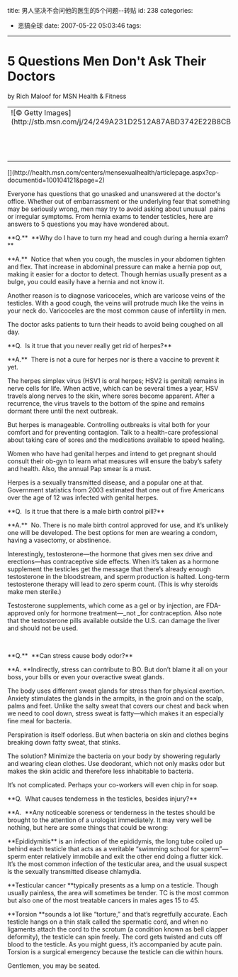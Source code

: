 title: 男人坚决不会问他的医生的5个问题--转贴
id: 238
categories:
  - 恶搞全球
date: 2007-05-22 05:03:46
tags:
---

<div id="msgcns!9697D6160EFEBC17!1062" class="bvMsg"><div>

# 5 Questions Men Don't Ask Their Doctors

<div>by Rich Maloof for MSN Health &amp; Fitness</div>

<table cellspacing="0" cellpadding="0" width="120" align="left" border="0">
<tbody>
<tr>
<td valign="top">![© Getty Images](http://stb.msn.com/j/24/249A231D2512A87ABD3742E22B8CB27.small.jpg)
<tr>
<td valign="top">
<div>

##### <span>[<u><font color="#0000ff"></font></u>](http://health.msn.com/search.aspx?cp-categoryid=1001153&amp;cp-sort=Published&amp;PublishedSortData=d;1) </span>
</div></tbody></table>
<div>[<u><font color="#0000ff"></font></u>](http://health.msn.com/centers/mensexualhealth/articlepage.aspx?cp-documentid=100104121&amp;page=2) </div>
<p><u><font color="#0000ff"></font></u>
<p>Everyone has questions that go unasked and unanswered at the doctor's office. Whether out of embarrassment or the underlying fear that something may be seriously wrong, men may try to avoid asking about unusual  pains or irregular symptoms. From hernia exams to tender testicles, here are answers to 5 questions you may have wondered about.
<p>**Q.**  **Why do I have to turn my head and cough during a hernia exam?**
<p>**A.**  Notice that when you cough, the muscles in your abdomen tighten and flex. That increase in abdominal pressure can make a hernia pop out, making it easier for a doctor to detect. Though hernias usually present as a bulge, you could easily have a hernia and not know it.
<p>Another reason is to diagnose varicoceles, which are varicose veins of the testicles. With a good cough, the veins will protrude much like the veins in your neck do. Varicoceles are the most common cause of infertility in men.
<p>The doctor asks patients to turn their heads to avoid being coughed on all day.

<p>**Q.  Is it true that you never really get rid of herpes?**
<p>**A.**  There is not a cure for herpes nor is there a vaccine to prevent it yet. 
<p>The herpes simplex virus (HSV1 is oral herpes; HSV2 is genital) remains in nerve cells for life. When active, which can be several times a year, HSV travels along nerves to the skin, where sores become apparent. After a recurrence, the virus travels to the bottom of the spine and remains dormant there until the next outbreak.
<p>But herpes is manageable. Controlling outbreaks is vital both for your comfort and for preventing contagion. Talk to a health-care professional about taking care of sores and the medications available to speed healing. 
<p>Women who have had genital herpes and intend to get pregnant should consult their ob-gyn to learn what measures will ensure the baby’s safety and health. Also, the annual Pap smear is a must.
<p>Herpes is a sexually transmitted disease, and a popular one at that. Government statistics from 2003 estimated that one out of five Americans over the age of 12 was infected with genital herpes. 
<p>

<p>**Q.  Is it true that there is a male birth control pill?**
<p>**A.**  No. There is no male birth control approved for use, and it’s unlikely one will be developed. The best options for men are wearing a condom, having a vasectomy, or abstinence. 
<p>Interestingly, testosterone—the hormone that gives men sex drive and erections—has contraceptive side effects. When it’s taken as a hormone supplement the testicles get the message that there’s already enough testosterone in the bloodstream, and sperm production is halted. Long-term testosterone therapy will lead to zero sperm count. (This is why steroids make men sterile.)
<p>Testosterone supplements, which come as a gel or by injection, are FDA-approved only for hormone treatment—_not _for contraception. Also note that the testosterone pills available outside the U.S. can damage the liver and should not be used.
<p> 
<p>**Q.**  **Can stress cause body odor?**
<p>**A. **Indirectly, stress can contribute to BO. But don’t blame it all on your boss, your bills or even your overactive sweat glands. 
<p>The body uses different sweat glands for stress than for physical exertion. Anxiety stimulates the glands in the armpits, in the groin and on the scalp, palms and feet. Unlike the salty sweat that covers our chest and back when we need to cool down, stress sweat is fatty—which makes it an especially fine meal for bacteria. 
<p>Perspiration is itself odorless. But when bacteria on skin and clothes begins breaking down fatty sweat, that stinks.
<p>The solution? Minimize the bacteria on your body by showering regularly and wearing clean clothes. Use deodorant, which not only masks odor but makes the skin acidic and therefore less inhabitable to bacteria. 
<p>It’s not complicated. Perhaps your co-workers will even chip in for soap. 
<p>**Q.  What causes tenderness in the testicles, besides injury?**
<p>**A.  **Any noticeable soreness or tenderness in the testes should be brought to the attention of a urologist immediately. It may very well be nothing, but here are some things that could be wrong:
<p>**Epididymitis** is an infection of the epididymis, the long tube coiled up behind each testicle that acts as a veritable “swimming school for sperm”—sperm enter relatively immobile and exit the other end doing a flutter kick. It’s the most common infection of the testicular area, and the usual suspect is the sexually transmitted disease chlamydia. 
<p>**Testicular cancer **typically presents as a lump on a testicle. Though usually painless, the area will sometimes be tender. TC is the most common but also one of the most treatable cancers in males ages 15 to 45.
<p>**Torsion **sounds a lot like “torture,” and that’s regretfully accurate. Each testicle hangs on a thin stalk called the spermatic cord, and when no ligaments attach the cord to the scrotum (a condition known as bell clapper deformity), the testicle can spin freely. The cord gets twisted and cuts off blood to the testicle. As you might guess, it’s accompanied by acute pain. Torsion is a surgical emergency because the testicle can die within hours.
<p>Gentlemen, you may be seated.
</p></p></p></p></p></p></p></p></p></p></p></p></p></div></div>